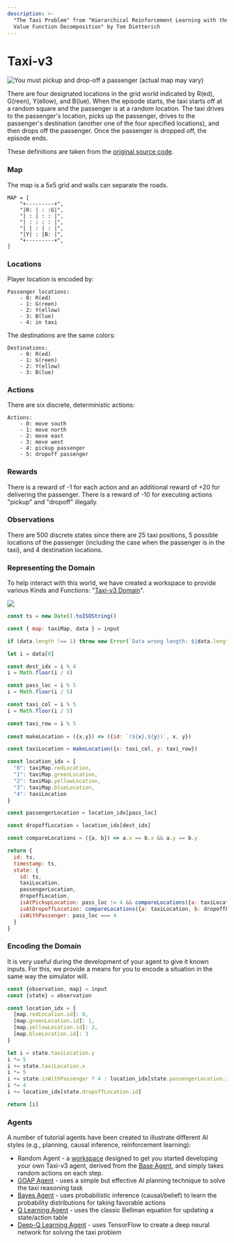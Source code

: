 ```yaml
---
description: >-
  "The Taxi Problem" from "Hierarchical Reinforcement Learning with the MAXQ
  Value Function Decomposition" by Tom Dietterich
---
```


# Taxi-v3

![You must pickup and drop-off a passenger \(actual map may vary\)](../../../../../.gitbook/assets/taxi.png)

There are four designated locations in the grid world indicated by R\(ed\), G\(reen\), Y\(ellow\), and B\(lue\). When the episode starts, the taxi starts off at a random square and the passenger is at a random location. The taxi drives to the passenger's location, picks up the passenger, drives to the passenger's destination \(another one of the four specified locations\), and then drops off the passenger. Once the passenger is dropped off, the episode ends.

These definitions are taken from the [original source code](https://github.com/openai/gym/blob/master/gym/envs/toy_text/taxi.py).

### Map

The map is a 5x5 grid and walls can separate the roads.  

```text
MAP = [
    "+---------+",
    "|R: | : :G|",
    "| : | : : |",
    "| : : : : |",
    "| | : | : |",
    "|Y| : |B: |",
    "+---------+",
]
```

### Locations

Player location is encoded by:

```text
Passenger locations:
    - 0: R(ed)
    - 1: G(reen)
    - 2: Y(ellow)
    - 3: B(lue)
    - 4: in taxi
```

The destinations are the same colors:

```text
Destinations:
    - 0: R(ed)
    - 1: G(reen)
    - 2: Y(ellow)
    - 3: B(lue)
```

### Actions

There are six discrete, deterministic actions:

```text
Actions:
    - 0: move south
    - 1: move north
    - 2: move east 
    - 3: move west 
    - 4: pickup passenger
    - 5: dropoff passenger
```

### Rewards

There is a reward of -1 for each action and an additional reward of +20 for delivering the passenger. There is a reward of -10 for executing actions "pickup" and "dropoff" illegally.

### Observations

There are 500 discrete states since there are 25 taxi positions, 5 possible locations of the passenger \(including the case when the passenger is in the taxi\), and 4 destination locations.

### Representing the Domain

To help interact with this world, we have created a workspace to provide various Kinds and Functions: "[Taxi-v3 Domain](https://lastknowngood.knowledge.maana.io/workspace/83159cfb-21b5-4609-9429-d4486afb1085)".

![](../../../../../.gitbook/assets/taxi-v3-domain.png)

```javascript
const ts = new Date().toISOString()

const { map: taxiMap, data } = input

if (data.length !== 1) throw new Error(`Data wrong length: ${data.length} (expecting 1)`)

let i = data[0]

const dest_idx = i % 4
i = Math.floor(i / 4)

const pass_loc = i % 5
i = Math.floor(i / 5)

const taxi_col = i % 5
i = Math.floor(i / 5)

const taxi_row = i % 5
  
const makeLocation = ({x,y}) => ({id: `(${x},${y})`, x, y})

const taxiLocation = makeLocation({x: taxi_col, y: taxi_row})

const location_idx = {
  "0": taxiMap.redLocation,
  "1": taxiMap.greenLocation,
  "2": taxiMap.yellowLocation,
  "3": taxiMap.blueLocation,
  "4": taxiLocation
}

const passengerLocation = location_idx[pass_loc]

const dropoffLocation = location_idx[dest_idx]

const compareLocations = ({a, b}) => a.x == b.x && a.y == b.y

return {
  id: ts,
  timestamp: ts,
  state: {
    id: ts,
    taxiLocation,
    passengerLocation,
    dropoffLocation,
    isAtPickupLocation: pass_loc != 4 && compareLocations({a: taxiLocation, b: passengerLocation}),
    isAtDropoffLocation: compareLocations({a: taxiLocation, b: dropoffLocation}),
    isWithPassenger: pass_loc === 4
  }
}
```

### Encoding the Domain

It is very useful during the development of your agent to give it known inputs.  For this, we provide a means for you to encode a situation in the same way the simulator will.

```javascript
const {observation, map} = input
const {state} = observation

const location_idx = {
  [map.redLocation.id]: 0,
  [map.greenLocation.id]: 1,
  [map.yellowLocation.id]: 2,
  [map.blueLocation.id]: 3
}

let i = state.taxiLocation.y
i *= 5
i += state.taxiLocation.x
i *= 5
i += state.isWithPassenger ? 4 : location_idx[state.passengerLocation.id]
i *= 4
i += location_idx[state.dropoffLocation.id]

return [i]
```

### Agents

A number of tutorial agents have been created to illustrate different AI styles \(e.g., planning, causal inference, reinforcement learning\):

* Random Agent - a [workspace](https://lastknowngood.knowledge.maana.io/workspace/46661294-c682-4cbd-8e05-78e1db2a1229) designed to get you started developing your own Taxi-v3 agent, derived from the [Base Agent](../../agents/base-agent.md), and simply takes random actions on each step.
* [GOAP Agent](../../../../../training/advanced/inference/logical-inference-and-ai-planning.md) - uses a simple but effective AI planning technique to solve the taxi reasoning task
* [Bayes Agent](../../../../../training/advanced/inference/probabilistic-inference-and-causal-networks.md) - uses probabilistic inference \(causal/belief\) to learn the probability distributions for taking favorable actions
* [Q Learning Agent](../../../../../training/advanced/learning/reinforcement-learning-q-learning-with-open-ai-taxi.md) - uses the classic Bellman equation for updating a state/action table
* [Deep-Q Learning Agent](../../../../../training/advanced/learning/reinforcement-learning-deep-q-network-dqn-with-open-ai-taxi.md) - uses TensorFlow to create a deep neural network for solving the taxi problem



